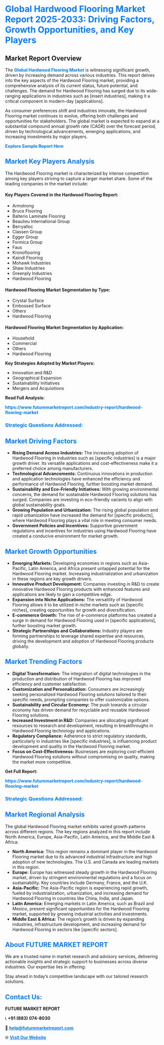 <h1 style="color: #007BFF;">Global Hardwood Flooring Market Report 2025-2033: Driving Factors, Growth Opportunities, and Key Players</h1>

<section id="overview">
<h2>Market Report Overview</h2>
<p>The <a href="https://www.futuremarketreport.com/industry-report/hardwood-flooring-market" style="color: #007BFF; text-decoration: none;"><strong>Global Hardwood Flooring Market</strong></a> is witnessing significant growth, driven by increasing demand across various industries. This report delves into the key aspects of the Hardwood Flooring market, providing a comprehensive analysis of its current status, future potential, and challenges. The demand for Hardwood Flooring has surged due to its wide-ranging applications in industries such as [insert industries], making it a critical component in modern-day [applications].</p>
<p>As consumer preferences shift and industries innovate, the Hardwood Flooring market continues to evolve, offering both challenges and opportunities for stakeholders. The global market is expected to expand at a substantial compound annual growth rate (CAGR) over the forecast period, driven by technological advancements, emerging applications, and increasing investments by major players.</p>
</section>

<section id="overview">
<p><a href="https://www.futuremarketreport.com/request-sample/reportId=90675" style="color: #007BFF; text-decoration: none;"><strong>Explore Sample Report Here</strong></a></p>
</section>

<section id="key-players">
<h2 style="color: #007BFF;">Market Key Players Analysis</h2>
<p>The Hardwood Flooring market is characterized by intense competition among key players striving to capture a larger market share. Some of the leading companies in the market include:</p>
<h4>Key Players Covered in the Hardwood Flooring Report:</h4>
<ul><li>Armstrong</li><li>Bruce Flooring</li><li>Balterio Laminate Flooring</li><li>Beaulieu International Group</li><li>Berryalloc</li><li>Classen Group</li><li>Egger Group</li><li>Formica Group</li><li>Faus</li><li>Kronoflooring</li><li>Kaindl Flooring</li><li>Mohawk Industries</li><li>Shaw Industries</li><li>Greenply Industries</li><li>Hardwood Flooring</li></ul>
<h4>Hardwood Flooring Market Segmentation by Type:</h4>
<ul><li>Crystal Surface</li><li>Embossed Surface</li><li>Others</li><li>Hardwood Flooring</li></ul>

<h4>Hardwood Flooring Market Segmentation by Application:</h4>
<ul><li>Household</li><li>Commercial</li><li>Others</li><li>Hardwood Flooring</li></ul>
<p><strong>Key Strategies Adopted by Market Players:</strong></p>
<ul>
<li>Innovation and R&D</li>
<li>Geographical Expansion</li>
<li>Sustainability Initiatives</li>
<li>Mergers and Acquisitions</li>
</ul>
</section>

<section>
<p><strong>Read Full Analysis: </strong></p><a href="https://www.futuremarketreport.com/industry-report/hardwood-flooring-market" style="color: #007BFF; text-decoration: none;"><strong>https://www.futuremarketreport.com/industry-report/hardwood-flooring-market</strong></a>
<h3 style="color: #007BFF;">Strategic Questions Addressed:</h3>
</section>

<section id="driving-factors">
<h2 style="color: #007BFF;">Market Driving Factors</h2>
<ul>
<li><strong>Rising Demand Across Industries:</strong> The increasing adoption of Hardwood Flooring in industries such as [specific industries] is a major growth driver. Its versatile applications and cost-effectiveness make it a preferred choice among manufacturers.</li>
<li><strong>Technological Advancements:</strong> Continuous innovations in production and application technologies have enhanced the efficiency and performance of Hardwood Flooring, further boosting market demand.</li>
<li><strong>Sustainability and Eco-Friendly Initiatives:</strong> With growing environmental concerns, the demand for sustainable Hardwood Flooring solutions has surged. Companies are investing in eco-friendly variants to align with global sustainability goals.</li>
<li><strong>Growing Population and Urbanization:</strong> The rising global population and rapid urbanization have increased the demand for [specific products], where Hardwood Flooring plays a vital role in meeting consumer needs.</li>
<li><strong>Government Policies and Incentives:</strong> Supportive government regulations and incentives for industries using Hardwood Flooring have created a conducive environment for market growth.</li>
</ul>
</section>

<section id="growth-opportunities">
<h2 style="color: #007BFF;">Market Growth Opportunities</h2>
<ul>
<li><strong>Emerging Markets:</strong> Developing economies in regions such as Asia-Pacific, Latin America, and Africa present untapped potential for the Hardwood Flooring market. Increasing industrialization and urbanization in these regions are key growth drivers.</li>
<li><strong>Innovative Product Development:</strong> Companies investing in R&D to create innovative Hardwood Flooring products with enhanced features and applications are likely to gain a competitive edge.</li>
<li><strong>Expansion into Niche Applications:</strong> The versatility of Hardwood Flooring allows it to be utilized in niche markets such as [specific niches], creating opportunities for growth and diversification.</li>
<li><strong>E-commerce Growth:</strong> The rise of e-commerce platforms has created a surge in demand for Hardwood Flooring used in [specific applications], further boosting market growth.</li>
<li><strong>Strategic Partnerships and Collaborations:</strong> Industry players are forming partnerships to leverage shared expertise and resources, driving the development and adoption of Hardwood Flooring products globally.</li>
</ul>
</section>

<section id="trending-factors">
<h2 style="color: #007BFF;">Market Trending Factors</h2>
<ul>
<li><strong>Digital Transformation:</strong> The integration of digital technologies in the production and distribution of Hardwood Flooring has improved efficiency and customer satisfaction.</li>
<li><strong>Customization and Personalization:</strong> Consumers are increasingly seeking personalized Hardwood Flooring solutions tailored to their specific needs, prompting companies to offer customizable options.</li>
<li><strong>Sustainability and Circular Economy:</strong> The push towards a circular economy has driven demand for recyclable and reusable Hardwood Flooring solutions.</li>
<li><strong>Increased Investment in R&D:</strong> Companies are allocating significant resources to research and development, resulting in breakthroughs in Hardwood Flooring technology and applications.</li>
<li><strong>Regulatory Compliance:</strong> Adherence to strict regulatory standards, particularly in industries like [specific industries], is influencing product development and quality in the Hardwood Flooring market.</li>
<li><strong>Focus on Cost-Effectiveness:</strong> Businesses are exploring cost-efficient Hardwood Flooring solutions without compromising on quality, making the market more competitive.</li>
</ul>
</section>

<section>
<p><strong>Get Full Report: </strong></p><a href="https://www.futuremarketreport.com/industry-report/hardwood-flooring-market" style="color: #007BFF; text-decoration: none;"><strong>https://www.futuremarketreport.com/industry-report/hardwood-flooring-market</strong></a>
<h3 style="color: #007BFF;">Strategic Questions Addressed:</h3>
</section>


<section id="regional-analysis">
<h2 style="color: #007BFF;">Market Regional Analysis</h2>
<p>The global Hardwood Flooring market exhibits varied growth patterns across different regions. The key regions analyzed in this report include North America, Europe, Asia-Pacific, Latin America, and the Middle East & Africa:</p>
<ul>
<li><strong>North America:</strong> This region remains a dominant player in the Hardwood Flooring market due to its advanced industrial infrastructure and high adoption of new technologies. The U.S. and Canada are leading markets in this region.</li>
<li><strong>Europe:</strong> Europe has witnessed steady growth in the Hardwood Flooring market, driven by stringent environmental regulations and a focus on sustainability. Key countries include Germany, France, and the U.K.</li>
<li><strong>Asia-Pacific:</strong> The Asia-Pacific region is experiencing rapid growth, fueled by industrialization, urbanization, and increasing demand for Hardwood Flooring in countries like China, India, and Japan.</li>
<li><strong>Latin America:</strong> Emerging markets in Latin America, such as Brazil and Mexico, present significant opportunities for the Hardwood Flooring market, supported by growing industrial activities and investments.</li>
<li><strong>Middle East & Africa:</strong> The region’s growth is driven by expanding industries, infrastructure development, and increasing demand for Hardwood Flooring in sectors like [specific sectors].</li>
</ul>
</section>

<footer>
<h2 style="color: #007BFF;">About FUTURE MARKET REPORT</h2>
<p>We are a trusted name in market research and advisory services, delivering actionable insights and strategic support to businesses across diverse industries. Our expertise lies in offering:</p>

<p>Stay ahead in today’s competitive landscape with our tailored research solutions.</p>

<h2 style="color: #007BFF;">Contact Us:</h2>
<p><strong>FUTURE MARKET REPORT</strong></p>
<p>📞 <strong>+91 (883) 074-8030</strong></p>
<p>📧 <strong><a href="mailto:help@futuremarketreport.com" style="color: #007BFF;">help@futuremarketreport.com</a></strong></p>
<p>🌐 <strong><a href="https://www.futuremarketreport.com/" style="color: #007BFF;">Visit Our Website</a></strong></p>
</footer>